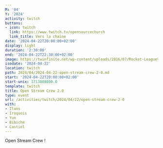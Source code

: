```yaml
---
M: '04'
Y: '2024'
activity: twitch
buttons:
- icon: twitch
  link: https://www.twitch.tv/opensourcechurch
  link_title: Vers la chaine
date: '2024-04-22T20:00:00+02:00'
display: light
duration: '2:30:00'
end: '2024-04-22T22:30:00+02:00'
image: https://twinfinite.net/wp-content/uploads/2016/07/Rocket-League%C2%AE_20160703140541.jpg
isodate: '2024-04-22'
location: twitch
path: 2024/04/2024-04-22-open-stream-crew-2-0.md
start: '2024-04-22T20:00:00+02:00'
start-unix: 1713808800.0
template: twitch
title: Open Stream Crew 2.0
type: event
url: /activities/twitch/2024/04/22/open-stream-crew-2-0
with:
- Ilans
- Iroquois
- Yun
- Bibiche
- Castiel
---
```

Open Stream Crew !